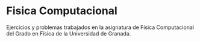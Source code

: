 # Fisica Computacional
Ejercicios y problemas trabajados en la asignatura de Física Computacional del Grado en Física de la Universidad de Granada.
